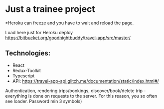 # Just a trainee project

*Heroku can freeze and you have to wait and reload the page.

Load here just for Heroku deploy
https://bitbucket.org/goodnightbuddy/travel-app/src/master/

## Technologies:
- React
- Redux-Toolkit
- Typescript
- API: https://travel-app-api.glitch.me/documentation/static/index.html#/ 

Authentication, rendering trips/bookings, discover/book/delete trip - everything is done on requests to the server. For this reason, you so often see loader.
Password min 3 symbols)
